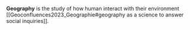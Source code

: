 **Geography** is the study of how human interact with their environment [[Geoconfluences2023_Geographie#geography as a science to answer social inquiries]].
